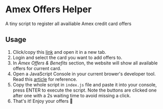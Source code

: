 # Amex Offers Helper
A tiny script to register all availiable Amex credit card offers


## Usage
1. Click/copy this [link](https://global.americanexpress.com/offers/eligible) and open it in a new tab.
2. Login and select the card you want to add offers to.
3. In *Amex Offers & Benefits* section, the website will show all available offers for current card.
4. Open a JavaScript Console in your current brower's developer tool. Read this [article](https://www.wickedlysmart.com/hfjsconsole/) for reference.
5. Copy the whole script in `index.js` file and paste it into your console, press ENTER to execute the script. Note the buttons are clicked one after one with a 2s waiting time to avoid missing a click.
6. That's it! Enjoy your offers 👻 
